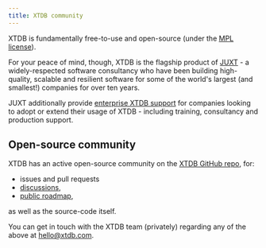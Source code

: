 ```yaml
---
title: XTDB community
---
```


XTDB is fundamentally free-to-use and open-source (under the [MPL license](https://opensource.org/license/mpl-2-0/)).

For your peace of mind, though, XTDB is the flagship product of [JUXT](https://juxt.pro) - a widely-respected software consultancy who have been building high-quality, scalable and resilient software for some of the world's largest (and smallest!) companies for over ten years.

JUXT additionally provide [enterprise XTDB support](https://xtdb.com/support) for companies looking to adopt or extend their usage of XTDB - including training, consultancy and production support.

## Open-source community

XTDB has an active open-source community on the [XTDB GitHub repo](https://github.com/xtdb/xtdb), for:

- issues and pull requests
- [discussions](https://github.com/orgs/xtdb/discussions),
- [public roadmap](https://github.com/orgs/xtdb/projects/13/views/16),

as well as the source-code itself.

You can get in touch with the XTDB team (privately) regarding any of the above at <hello@xtdb.com>.

